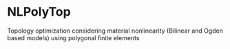 # NLPolyTop
Topology optimization considering material nonlinearity (Bilinear and Ogden based models) using polygonal finite elements
